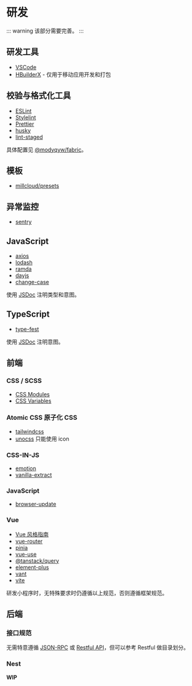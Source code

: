 # 研发

::: warning
该部分需要完善。
:::

## 研发工具

- [VSCode](https://code.visualstudio.com/docs)
- [HBuilderX](https://www.dcloud.io/hbuilderx.html) - 仅用于移动应用开发和打包

## 校验与格式化工具

- [ESLint](https://eslint.org/)
- [Stylelint](https://stylelint.io/)
- [Prettier](https://prettier.io/)
- [husky](https://typicode.github.io/husky/)
- [lint-staged](https://github.com/okonet/lint-staged)

具体配置见 [@modyqyw/fabric](https://github.com/ModyQyW/fabric)。

## 模板

- [millcloud/presets](https://github.com/MillCloud/presets)

## 异常监控

- [sentry](https://sentry.io/)

## JavaScript

- [axios](https://github.com/axios/axios)
- [lodash](https://lodash.com/)
- [ramda](https://ramdajs.com/)
- [dayjs](https://dayjs.gitee.io/)
- [change-case](https://github.com/blakeembrey/change-case)

使用 [JSDoc](https://jsdoc.app/) 注明类型和意图。

## TypeScript

- [type-fest](https://github.com/sindresorhus/type-fest)

使用 [JSDoc](https://jsdoc.app/) 注明意图。

## 前端

### CSS / SCSS

- [CSS Modules](https://github.com/css-modules/css-modules#readme)
- [CSS Variables](https://developer.mozilla.org/en-US/docs/Web/CSS/--*)

### Atomic CSS 原子化 CSS

- [tailwindcss](https://tailwindcss.com/)
- [unocss](https://github.com/unocss/unocss) 只能使用 icon

### CSS-IN-JS

- [emotion](https://emotion.sh/)
- [vanilla-extract](https://vanilla-extract.style/)

### JavaScript

- [browser-update](https://browser-update.org/)

### Vue

- [Vue 风格指南](https://cn.vuejs.org/style-guide/)
- [vue-router](https://router.vuejs.org/zh/)
- [pinia](https://pinia.vuejs.org/zh/)
- [vue-use](https://vueuse.org/)
- [@tanstack/query](https://tanstack.com/query)
- [element-plus](https://element-plus.org/)
- [vant](https://vant-ui.github.io/vant/)
- [vite](https://cn.vitejs.dev/)

研发小程序时，无特殊要求时仍遵循以上规范，否则遵循框架规范。

## 后端

### 接口规范

无需特意遵循 [JSON-RPC](https://www.jsonrpc.org/) 或 [Restful API](https://restfulapi.net/)，但可以参考 Restful 做目录划分。

### Nest

**WIP**

<!--

## 接口文档

- 版本号
- 文档描述
- 基本路径
- 测试服务器，可选
- 简单使用示例
- 安全与认证
- 具体接口定义
  - url 或方法名
  - 方法描述
  - 请求参数和对应描述，包括数据类型、是否可选等
  - 响应参数和对应描述, 包括数据类型、是否可选等
  - 可能的异常情况，错误代码和对应描述
  - 请求示例，可选 -->

<!-- ## 代码即文档

## README 文档

一个良好的 README 文档能够让后来者了解项目的相关信息，也能够让后来者快速上手项目。

要快速生成一个 README，可以使用 [othneildrew - best-readme-template](https://github.com/othneildrew/Best-README-Template#readme)。

如果还需要更多示例，可以参考 [matiassingers - awesome-readme](https://github.com/matiassingers/awesome-readme#readme)。

另见 [中文技术文档写作规范](https://github.com/ruanyf/document-style-guide) 以了解具体的格式和准则。 -->
